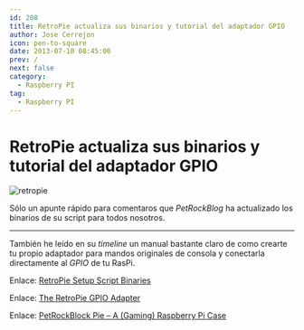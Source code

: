 ```yaml
---
id: 208
title: RetroPie actualiza sus binarios y tutorial del adaptador GPIO
author: Jose Cerrejon
icon: pen-to-square
date: 2013-07-10 08:45:00
prev: /
next: false
category:
  - Raspberry PI
tag:
  - Raspberry PI
---
```


# RetroPie actualiza sus binarios y tutorial del adaptador GPIO

![retropie](/images/2013/07/Retropie_bin.jpg)

Sólo un apunte rápido para comentaros que *PetRockBlog* ha actualizado los binarios de su script para todos nosotros.

- - -
También he leído en su *timeline* un manual bastante claro de como crearte tu propio adaptador para mandos originales de consola y conectarla directamente al *GPIO* de tu RasPi.

Enlace: [RetroPie Setup Script Binaries](http://blog.petrockblock.com/download/retropie-setup-script-binaries/)

Enlace: [The RetroPie GPIO Adapter](http://blog.petrockblock.com/2012/10/21/the-retropie-gpio-adapter/)

Enlace: [PetRockBlock Pie – A (Gaming) Raspberry Pi Case](http://blog.petrockblock.com/2012/08/07/petrockblock-pie-a-gaming-raspberry-pi-case/)